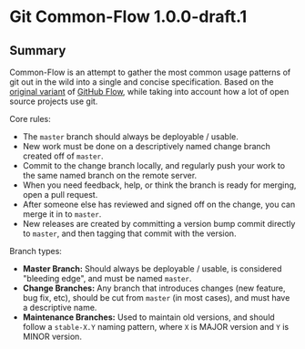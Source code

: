 Git Common-Flow 1.0.0-draft.1
=============================

Summary
-------

Common-Flow is an attempt to gather the most common usage patterns of git out in
the wild into a single and concise specification. Based on
the [original variant](http://scottchacon.com/2011/08/31/github-flow.html)
of [GitHub Flow](https://guides.github.com/introduction/flow/), while taking
into account how a lot of open source projects use git.

Core rules:

- The `master` branch should always be deployable / usable.
- New work must be done on a descriptively named change branch created off of
  `master`.
- Commit to the change branch locally, and regularly push your work to the same
  named branch on the remote server.
- When you need feedback, help, or think the branch is ready for merging, open a
  pull request.
- After someone else has reviewed and signed off on the change, you can merge it
  in to `master`.
- New releases are created by committing a version bump commit directly to
  `master`, and then tagging that commit with the version.

Branch types:

- **Master Branch:** Should always be deployable / usable, is considered
  "bleeding edge", and must be named `master`.
- **Change Branches:** Any branch that introduces changes (new feature, bug fix,
  etc), should be cut from `master` (in most cases), and must have a descriptive
  name.
- **Maintenance Branches:** Used to maintain old versions, and should follow a
  `stable-X.Y` naming pattern, where `X` is MAJOR version and `Y` is MINOR
  version.

